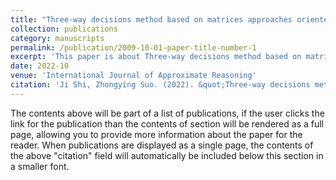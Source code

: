 ```yaml
---
title: "Three-way decisions method based on matrices approaches oriented dynamic interval-valued information system"
collection: publications
category: manuscripts
permalink: /publication/2009-10-01-paper-title-number-1
excerpt: 'This paper is about Three-way decisions method based on matrices approaches oriented dynamic interval-valued information system.'
date: 2022-10
venue: 'International Journal of Approximate Reasoning'
citation: 'Ji Shi, Zhongying Suo. (2022). &quot;Three-way decisions method based on matrices approaches oriented dynamic interval-valued information system.&quot; <i>International Journal of Approximate Reasoning</i>. 149.'
---
```


The contents above will be part of a list of publications, if the user clicks the link for the publication than the contents of section will be rendered as a full page, allowing you to provide more information about the paper for the reader. When publications are displayed as a single page, the contents of the above "citation" field will automatically be included below this section in a smaller font.
